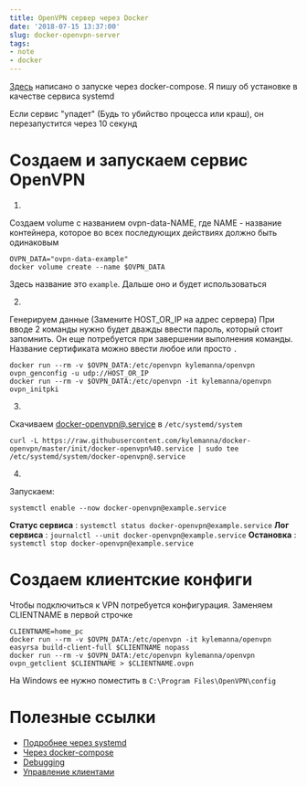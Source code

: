 ```yaml
---
title: OpenVPN сервер через Docker
date: '2018-07-15 13:37:00'
slug: docker-openvpn-server
tags:
- note
- docker
---
```


[Здесь](https://habr.com/post/354632/) написано о запуске через docker-compose. Я пишу об установке в качестве сервиса systemd

Если сервис "упадет" (Будь то убийство процесса или краш), он перезапустится через 10 секунд

# Создаем и запускаем сервис OpenVPN

1.

Создаем volume с названием ovpn-data-NAME, где NAME - название контейнера, которое во всех последующих действиях должно быть одинаковым

    OVPN_DATA="ovpn-data-example"
    docker volume create --name $OVPN_DATA

Здесь название это `example`. Дальше оно и будет использоваться

2.

Генерируем данные (Замените HOST\_OR\_IP на адрес сервера)
При вводе 2 команды нужно будет дважды ввести пароль, который стоит запомнить. Он еще потребуется при завершении выполнения команды. Название сертификата можно ввести любое или просто `.`

    docker run --rm -v $OVPN_DATA:/etc/openvpn kylemanna/openvpn ovpn_genconfig -u udp://HOST_OR_IP
    docker run --rm -v $OVPN_DATA:/etc/openvpn -it kylemanna/openvpn ovpn_initpki

3.

Скачиваем [docker-openvpn@.service](https://raw.githubusercontent.com/kylemanna/docker-openvpn/master/init/docker-openvpn%40.service) в `/etc/systemd/system`

    curl -L https://raw.githubusercontent.com/kylemanna/docker-openvpn/master/init/docker-openvpn%40.service | sudo tee /etc/systemd/system/docker-openvpn@.service

4.

Запускаем:

    systemctl enable --now docker-openvpn@example.service

**Статус сервиса** : `systemctl status docker-openvpn@example.service`
**Лог сервиса** : `journalctl --unit docker-openvpn@example.service`
**Остановка** : `systemctl stop docker-openvpn@example.service`

# Создаем клиентские конфиги

Чтобы подключиться к VPN потребуется конфигурация. Заменяем CLIENTNAME в первой строчке

    CLIENTNAME=home_pc
    docker run --rm -v $OVPN_DATA:/etc/openvpn -it kylemanna/openvpn easyrsa build-client-full $CLIENTNAME nopass
    docker run --rm -v $OVPN_DATA:/etc/openvpn kylemanna/openvpn ovpn_getclient $CLIENTNAME > $CLIENTNAME.ovpn

На Windows ее нужно поместить в `C:\Program Files\OpenVPN\config`

# Полезные ссылки

- [Подробнее через systemd](https://github.com/kylemanna/docker-openvpn/blob/master/docs/systemd.md)
- [Через docker-compose](https://github.com/kylemanna/docker-openvpn/blob/master/docs/docker-compose.md)
- [Debugging](https://github.com/kylemanna/docker-openvpn/blob/master/docs/debug.md)
- [Управление клиентами](https://github.com/kylemanna/docker-openvpn/blob/master/docs/clients.md)
